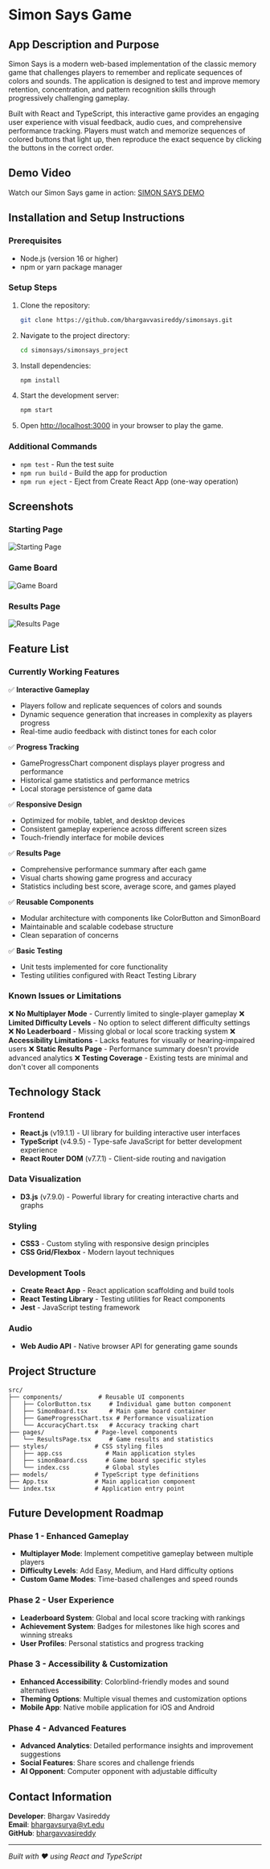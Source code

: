 # Simon Says Game

## App Description and Purpose

Simon Says is a modern web-based implementation of the classic memory game that challenges players to remember and replicate sequences of colors and sounds. The application is designed to test and improve memory retention, concentration, and pattern recognition skills through progressively challenging gameplay.

Built with React and TypeScript, this interactive game provides an engaging user experience with visual feedback, audio cues, and comprehensive performance tracking. Players must watch and memorize sequences of colored buttons that light up, then reproduce the exact sequence by clicking the buttons in the correct order.

## Demo Video

Watch our Simon Says game in action: [SIMON SAYS DEMO](https://www.loom.com/share/ea00af52251c4f22926ba1ccdc0b216e?sid=151c94d8-124e-4741-9e84-0a1f4006a7e3)

## Installation and Setup Instructions

### Prerequisites

- Node.js (version 16 or higher)
- npm or yarn package manager

### Setup Steps

1. Clone the repository:

   ```bash
   git clone https://github.com/bhargavvasireddy/simonsays.git
   ```

2. Navigate to the project directory:

   ```bash
   cd simonsays/simonsays_project
   ```

3. Install dependencies:

   ```bash
   npm install
   ```

4. Start the development server:

   ```bash
   npm start
   ```

5. Open [http://localhost:3000](http://localhost:3000) in your browser to play the game.

### Additional Commands

- `npm test` - Run the test suite
- `npm run build` - Build the app for production
- `npm run eject` - Eject from Create React App (one-way operation)

## Screenshots

### Starting Page

![Starting Page](images/startScreen.png)

### Game Board

![Game Board](images/boardScreen.png)

### Results Page

![Results Page](images/resultsPage.png)

## Feature List

### Currently Working Features

✅ **Interactive Gameplay**

- Players follow and replicate sequences of colors and sounds
- Dynamic sequence generation that increases in complexity as players progress
- Real-time audio feedback with distinct tones for each color

✅ **Progress Tracking**

- GameProgressChart component displays player progress and performance
- Historical game statistics and performance metrics
- Local storage persistence of game data

✅ **Responsive Design**

- Optimized for mobile, tablet, and desktop devices
- Consistent gameplay experience across different screen sizes
- Touch-friendly interface for mobile devices

✅ **Results Page**

- Comprehensive performance summary after each game
- Visual charts showing game progress and accuracy
- Statistics including best score, average score, and games played

✅ **Reusable Components**

- Modular architecture with components like ColorButton and SimonBoard
- Maintainable and scalable codebase structure
- Clean separation of concerns

✅ **Basic Testing**

- Unit tests implemented for core functionality
- Testing utilities configured with React Testing Library

### Known Issues or Limitations

❌ **No Multiplayer Mode** - Currently limited to single-player gameplay
❌ **Limited Difficulty Levels** - No option to select different difficulty settings  
❌ **No Leaderboard** - Missing global or local score tracking system
❌ **Accessibility Limitations** - Lacks features for visually or hearing-impaired users
❌ **Static Results Page** - Performance summary doesn't provide advanced analytics
❌ **Testing Coverage** - Existing tests are minimal and don't cover all components

## Technology Stack

### Frontend

- **React.js** (v19.1.1) - UI library for building interactive user interfaces
- **TypeScript** (v4.9.5) - Type-safe JavaScript for better development experience
- **React Router DOM** (v7.7.1) - Client-side routing and navigation

### Data Visualization

- **D3.js** (v7.9.0) - Powerful library for creating interactive charts and graphs

### Styling

- **CSS3** - Custom styling with responsive design principles
- **CSS Grid/Flexbox** - Modern layout techniques

### Development Tools

- **Create React App** - React application scaffolding and build tools
- **React Testing Library** - Testing utilities for React components
- **Jest** - JavaScript testing framework

### Audio

- **Web Audio API** - Native browser API for generating game sounds

## Project Structure

```
src/
├── components/          # Reusable UI components
│   ├── ColorButton.tsx     # Individual game button component
│   ├── SimonBoard.tsx      # Main game board container
│   ├── GameProgressChart.tsx # Performance visualization
│   └── AccuracyChart.tsx   # Accuracy tracking chart
├── pages/              # Page-level components
│   └── ResultsPage.tsx     # Game results and statistics
├── styles/             # CSS styling files
│   ├── app.css            # Main application styles
│   ├── simonBoard.css     # Game board specific styles
│   └── index.css          # Global styles
├── models/             # TypeScript type definitions
├── App.tsx             # Main application component
└── index.tsx           # Application entry point
```

## Future Development Roadmap

### Phase 1 - Enhanced Gameplay

- **Multiplayer Mode**: Implement competitive gameplay between multiple players
- **Difficulty Levels**: Add Easy, Medium, and Hard difficulty options
- **Custom Game Modes**: Time-based challenges and speed rounds

### Phase 2 - User Experience

- **Leaderboard System**: Global and local score tracking with rankings
- **Achievement System**: Badges for milestones like high scores and winning streaks
- **User Profiles**: Personal statistics and progress tracking

### Phase 3 - Accessibility & Customization

- **Enhanced Accessibility**: Colorblind-friendly modes and sound alternatives
- **Theming Options**: Multiple visual themes and customization options
- **Mobile App**: Native mobile application for iOS and Android

### Phase 4 - Advanced Features

- **Advanced Analytics**: Detailed performance insights and improvement suggestions
- **Social Features**: Share scores and challenge friends
- **AI Opponent**: Computer opponent with adjustable difficulty

## Contact Information

**Developer**: Bhargav Vasireddy  
**Email**: bhargavsurya@vt.edu  
**GitHub**: [bhargavvasireddy](https://github.com/bhargavvasireddy)

---

_Built with ❤️ using React and TypeScript_
